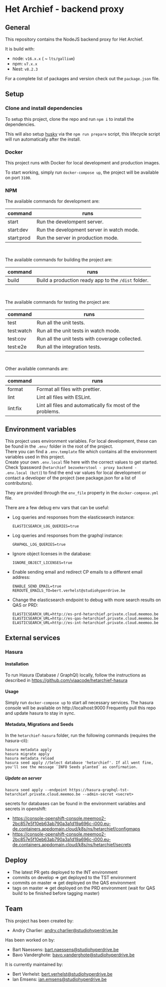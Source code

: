 # Het Archief - backend proxy

## General

This repository contains the NodeJS backend proxy for Het Archief.

It is build with:

- node: `v16.x.x` ( ~ `lts/gallium`)
- npm: `v7.x.x`
- Nest: `v8.2.3`

For a complete list of packages and version check out the `package.json` file.

## Setup

### Clone and install dependencies

To setup this project, clone the repo and run `npm i` to install the dependencies.

This will also setup [husky](https://github.com/typicode/husky) via the `npm run prepare` script,
this lifecycle script will run automatically after the install.

### Docker

This project runs with Docker for local development and production images.

To start working, simply run `docker-compose up`, the project will be available on port `3100`.

### NPM

The available commands for development are:

| command      | runs                                                                                                 |
|--------------|------------------------------------------------------------------------------------------------------|
| start        | Run the develompent server.                                                                          |
| start:dev    | Run the development server in watch mode.                                                            |
| start:prod   | Run the server in production mode.                                                                   |

<br>

The available commands for building the project are:

| command      | runs                                                                                                 |
|--------------|------------------------------------------------------------------------------------------------------|
| build        | Build a production ready app to the `/dist` folder.                                                  |

<br>

The available commands for testing the project are:

| command      | runs                                                                                                 |
|--------------|------------------------------------------------------------------------------------------------------|
| test         | Run all the unit tests.                                                                              |
| test:watch   | Run all the unit tests in watch mode.                                                                |
| test:cov     | Run all the unit tests with coverage collected.                                                      |
| test:e2e     | Run all the integration tests.                                                                       |

<br>

Other available commands are:

| command      | runs                                                                                                 |
|--------------|------------------------------------------------------------------------------------------------------|
| format       | Format all files with prettier.                                                                      |
| lint         | Lint all files with ESLint.                                                                          |
| lint:fix     | Lint all files and automatically fix most of the problems.                                           |

## Environment variables

This project uses environment variables. For local development, these can be found in the `.env/`
folder in the root of the project.  
There you can find a `.env.template` file which contains all the environment variables used in this
project.  
Create your own `.env.local` file here with the correct values to get started. Check 1password (`hetarchief bezoekerstool - proxy backend - .env.local (bzt)`)
to find the end var values for local development or contact
a developer of the project (see package.json for a list of contributors).

They are provided through the `env_file` property in the `docker-compose.yml` file.

There are a few debug env vars that can be useful:

* Log queries and responses from the elasticsearch instance:
  ```
  ELASTICSEARCH_LOG_QUERIES=true
  ```

* Log queries and responses from the graphql instance:
  ```
  GRAPHQL_LOG_QUERIES=true
  ```

* Ignore object licenses in the database:
  ```
  IGNORE_OBJECT_LICENSES=true
  ```

* Enable sending email and redirect CP emails to a different email address:
  ```
  ENABLE_SEND_EMAIL=true
  REROUTE_EMAILS_TO=bert.verhelst@studiohyperdrive.be 
  ```

* Change the elasticsearch endpoint to debug with more search results on QAS or PRD:
  ```
  ELASTICSEARCH_URL=http://es-prd-hetarchief.private.cloud.meemoo.be
  ELASTICSEARCH_URL=http://es-qas-hetarchief.private.cloud.meemoo.be
  ELASTICSEARCH_URL=http://es-int-hetarchief.private.cloud.meemoo.be
  ```

## External services

### Hasura

#### Installation

To run Hasura (Database / GraphQl) locally, follow the instructions as described in https://github.com/viaacode/hetarchief-hasura

#### Usage

Simply run ```docker-compose up``` to start all necessary services. The hasura console will be available on http://localhost:9000
Frequently pull this repo and update hasura to stay in sync.

#### Metadata, Migrations and Seeds

In the `hetarchief-hasura` folder, run the following commands (requires the hasura-cli):

```
hasura metadata apply
hasura migrate apply
hasura metadata reload
hasura seed apply //Select database 'hetarchief'. If all went fine, you'll see the message `INFO Seeds planted` as confirmation.
```

##### Update on server

```
hasura seed apply --endpoint https://hasura-graphql-tst-hetarchief.private.cloud.meemoo.be --admin-secret <secret>
```

secrets for databases can be found in the environment variables and secrets in openshift:

* https://console-openshift-console.meemoo2-2bc857e5f10eb63ab790a3a1d19a696c-i000.eu-de.containers.appdomain.cloud/k8s/ns/hetarchief/configmaps
* https://console-openshift-console.meemoo2-2bc857e5f10eb63ab790a3a1d19a696c-i000.eu-de.containers.appdomain.cloud/k8s/ns/hetarchief/secrets

## Deploy

* The latest PR gets deployed to the INT environment
* commits on develop => get deployed to the TST environment
* commits on master => get deployed on the QAS environment
* tags on master => get deployed on the PRD environment (wait for QAS build to be finished before tagging master)

## Team

This project has been created by:

- Andry Charlier: andry.charlier@studiohyperdrive.be

Has been worked on by:

- Bart Naessens: bart.naessens@studiohyperdrive.be
- Bavo Vanderghote: bavo.vanderghote@studiohyperdrive.be

It is currently maintained by:

- Bert Verhelst: bert.verhelst@studiohyperdrive.be
- Ian Emsens: ian.emsens@studiohyperdrive.be
